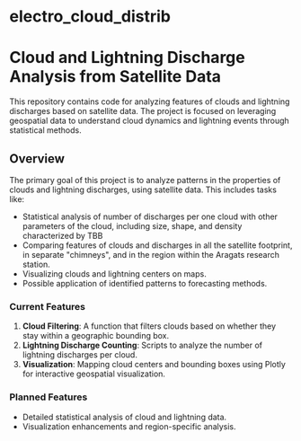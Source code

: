 # electro_cloud_distrib
# Cloud and Lightning Discharge Analysis from Satellite Data
This repository contains code for analyzing features of clouds and lightning discharges based on satellite data. The project is focused on leveraging geospatial data to understand cloud dynamics and lightning events through statistical methods.
## Overview
The primary goal of this project is to analyze patterns in the properties of clouds and lightning discharges, using satellite data. This includes tasks like:
- Statistical analysis of number of discharges per one cloud with other parameters of the cloud, including size, shape, and density characterized by TBB
- Comparing features of clouds and discharges in all the satellite footprint, in separate "chimneys", and in the region within the Aragats research station.
- Visualizing clouds and lightning centers on maps.
- Possible application of identified patterns to forecasting methods.
### Current Features
1. **Cloud Filtering**: A function that filters clouds based on whether they stay within a geographic bounding box.
2. **Lightning Discharge Counting**: Scripts to analyze the number of lightning discharges per cloud.
3. **Visualization**: Mapping cloud centers and bounding boxes using Plotly for interactive geospatial visualization.
### Planned Features
- Detailed statistical analysis of cloud and lightning data.
- Visualization enhancements and region-specific analysis.
